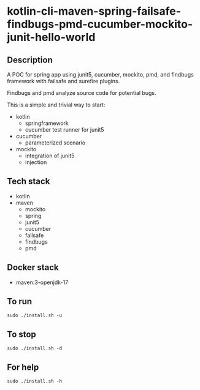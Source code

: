 # kotlin-cli-maven-spring-failsafe-findbugs-pmd-cucumber-mockito-junit-hello-world

## Description
A POC for spring app using junit5, cucumber, mockito,
pmd, and findbugs framework with failsafe
and surefire plugins.

Findbugs and pmd analyze source code for
potential bugs.

This is a simple and trivial way to start:
  - kotlin
    - springframework
    - cucumber test runner for junit5
  - cucumber
    - parameterized scenario
  - mockito
    - integration of junit5
    - injection

## Tech stack
- kotlin
- maven
	- mockito
  - spring
  - junit5
  - cucumber
  - failsafe
  - findbugs
  - pmd

## Docker stack
- maven:3-openjdk-17

## To run
`sudo ./install.sh -u`

## To stop
`sudo ./install.sh -d`

## For help
`sudo ./install.sh -h`
